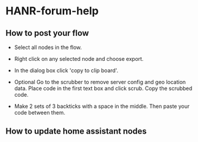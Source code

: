 # HANR-forum-help

<H2>How to post your flow</H2>

* Select all nodes in the flow.

* Right click on any selected node and choose export.

* In the dialog box click 'copy to clip board'.

* Optional Go to the scrubber to remove server config and geo location data. Place code in the first text box and click scrub. Copy the scrubbed code.

* Make 2 sets of 3 backticks with a space in the middle. Then paste your code between them.

<H2>How to update home assistant nodes</H2>

